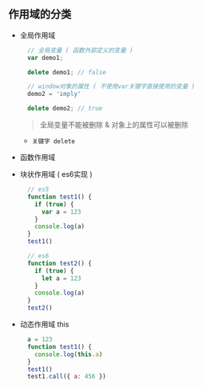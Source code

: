 ## 作用域的分类

- 全局作用域

  ```js
    // 全局变量 ( 函数外部定义的变量 )
    var demo1;

    delete demo1; // false
  ```
  ```js
    // window对象的属性 ( 不使用var关键字直接使用的变量 )
    demo2 = 'imply'

    delete demo2; // true
  ```

  > 全局变量不能被删除 & 对象上的属性可以被删除
  
  - ```关键字 delete```


- 函数作用域

- 块状作用域 ( es6实现 )

  ```js
    // es5
    function test1() {
      if (true) {
        var a = 123
      }
      console.log(a)
    }
    test1()

    // es6
    function test2() {
      if (true) {
        let a = 123
      }
      console.log(a)
    }
    test2()
  ```

- 动态作用域 this

  ```js
    a = 123
    function test1() {
      console.log(this.a)
    }
    test1()
    test1.call({ a: 456 })
  ```
